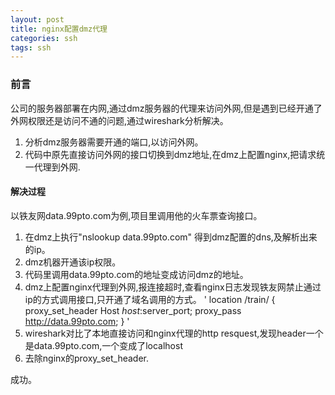 ```yaml
---
layout: post
title: nginx配置dmz代理
categories: ssh
tags: ssh
---
```


### 前言

公司的服务器部署在内网,通过dmz服务器的代理来访问外网,但是遇到已经开通了外网权限还是访问不通的问题,通过wireshark分析解决。

1. 分析dmz服务器需要开通的端口,以访问外网。
2. 代码中原先直接访问外网的接口切换到dmz地址,在dmz上配置nginx,把请求统一代理到外网.


#### 解决过程

以铁友网data.99pto.com为例,项目里调用他的火车票查询接口。
1. 在dmz上执行"nslookup data.99pto.com" 得到dmz配置的dns,及解析出来的ip。
2. dmz机器开通该ip权限。
3. 代码里调用data.99pto.com的地址变成访问dmz的地址。
3. dmz上配置nginx代理到外网,报连接超时,查看nginx日志发现铁友网禁止通过ip的方式调用接口,只开通了域名调用的方式。
'
	location /train/ {
			proxy_set_header Host $host:$server_port;
      		proxy_pass http://data.99pto.com;
      }
'
4. wireshark对比了本地直接访问和nginx代理的http resquest,发现header一个是data.99pto.com,一个变成了localhost
5. 去除nginx的proxy_set_header.

成功。


